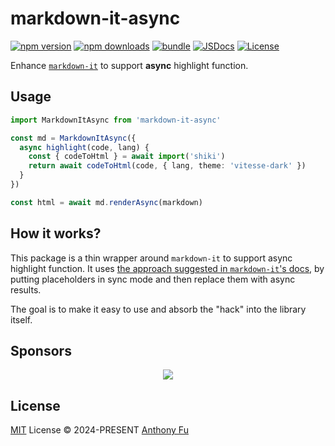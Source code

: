 # markdown-it-async

[![npm version][npm-version-src]][npm-version-href]
[![npm downloads][npm-downloads-src]][npm-downloads-href]
[![bundle][bundle-src]][bundle-href]
[![JSDocs][jsdocs-src]][jsdocs-href]
[![License][license-src]][license-href]

Enhance [`markdown-it`](https://github.com/markdown-it/markdown-it) to support **async** highlight function.

## Usage

```ts
import MarkdownItAsync from 'markdown-it-async'

const md = MarkdownItAsync({
  async highlight(code, lang) {
    const { codeToHtml } = await import('shiki')
    return await codeToHtml(code, { lang, theme: 'vitesse-dark' })
  }
})

const html = await md.renderAsync(markdown)
```

## How it works?

This package is a thin wrapper around `markdown-it` to support async highlight function. It uses [the approach suggested in `markdown-it`'s docs](https://github.com/markdown-it/markdown-it/blob/master/docs/development.md#i-need-async-rule-how-to-do-it), by putting placeholders in sync mode and then replace them with async results.

The goal is to make it easy to use and absorb the "hack" into the library itself.

## Sponsors

<p align="center">
  <a href="https://cdn.jsdelivr.net/gh/antfu/static/sponsors.svg">
    <img src='https://cdn.jsdelivr.net/gh/antfu/static/sponsors.svg'/>
  </a>
</p>

## License

[MIT](./LICENSE) License © 2024-PRESENT [Anthony Fu](https://github.com/antfu)

<!-- Badges -->

[npm-version-src]: https://img.shields.io/npm/v/markdown-it-async?style=flat&colorA=080f12&colorB=1fa669
[npm-version-href]: https://npmjs.com/package/markdown-it-async
[npm-downloads-src]: https://img.shields.io/npm/dm/markdown-it-async?style=flat&colorA=080f12&colorB=1fa669
[npm-downloads-href]: https://npmjs.com/package/markdown-it-async
[bundle-src]: https://img.shields.io/bundlephobia/minzip/markdown-it-async?style=flat&colorA=080f12&colorB=1fa669&label=minzip
[bundle-href]: https://bundlephobia.com/result?p=markdown-it-async
[license-src]: https://img.shields.io/github/license/antfu/markdown-it-async.svg?style=flat&colorA=080f12&colorB=1fa669
[license-href]: https://github.com/antfu/markdown-it-async/blob/main/LICENSE
[jsdocs-src]: https://img.shields.io/badge/jsdocs-reference-080f12?style=flat&colorA=080f12&colorB=1fa669
[jsdocs-href]: https://www.jsdocs.io/package/markdown-it-async
